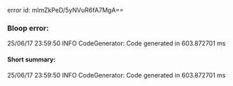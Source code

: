 error id: mlmZkPeD/5yNVuR6fA7MgA==
### Bloop error:

25/06/17 23:59:50 INFO CodeGenerator: Code generated in 603.872701 ms
#### Short summary: 

25/06/17 23:59:50 INFO CodeGenerator: Code generated in 603.872701 ms